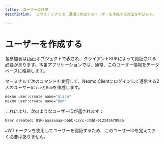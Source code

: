 ```yaml
---
title:  ユーザーの作成
description:  このステップでは、通話に参加するユーザーを作成する方法を学びます。

---
```


ユーザーを作成する
=========

各参加者は[User](/conversation/concepts/user)オブジェクトで表され、クライアントSDKによって認証される必要があります。本番アプリケーションでは、通常、このユーザー情報をデータベースに格納します。

ターミナルで次のコマンドを実行して、Nexmo Clientにログインして通信する2人のユーザー`Alice`と`Bob`を作成します。

```bash
nexmo user:create name="Alice"
nexmo user:create name="Bob"
```

これにより、次のようなユーザーIDが返されます：

```sh
User created: USR-aaaaaaaa-bbbb-cccc-dddd-0123456789ab
```

JWTトークンを使用してユーザーを認証するため、このユーザーIDを覚えておく必要はありません。

